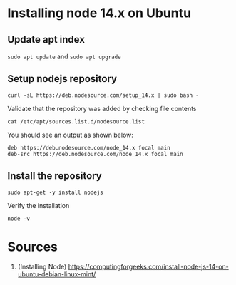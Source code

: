 # Installing node 14.x on Ubuntu

## Update apt index
`sudo apt update` and `sudo apt upgrade`

## Setup nodejs repository

`curl -sL https://deb.nodesource.com/setup_14.x | sudo bash -`

Validate that the repository was added by checking file contents

`cat /etc/apt/sources.list.d/nodesource.list`

You should see an output as shown below:

```
deb https://deb.nodesource.com/node_14.x focal main
deb-src https://deb.nodesource.com/node_14.x focal main
```

## Install the repository

`sudo apt-get -y install nodejs`

Verify the installation

`node -v`


# Sources

1. (Installing Node) https://computingforgeeks.com/install-node-js-14-on-ubuntu-debian-linux-mint/
